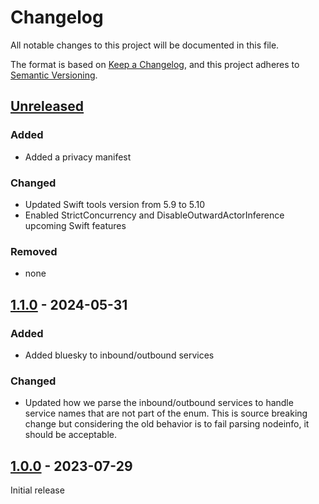 # Changelog

All notable changes to this project will be documented in this file.

The format is based on [Keep a Changelog](https://keepachangelog.com/en/1.1.0/),
and this project adheres to [Semantic Versioning](https://semver.org/spec/v2.0.0.html).

## [Unreleased]

### Added

- Added a privacy manifest

### Changed

- Updated Swift tools version from 5.9 to 5.10
- Enabled StrictConcurrency and DisableOutwardActorInference upcoming Swift features

### Removed

- none

## [1.1.0] - 2024-05-31

### Added

- Added bluesky to inbound/outbound services

### Changed

- Updated how we parse the inbound/outbound services to handle service names that are
not part of the enum. This is source breaking change but considering the old behavior is to
fail parsing nodeinfo, it should be acceptable.

## [1.0.0] - 2023-07-29

Initial release

[unreleased]: https://github.com/shadone/DiasporaNodeInfo/compare/1.1.0...HEAD
[1.1.0]: https://github.com/shadone/DiasporaNodeInfo/compare/1.0.0...1.1.0
[1.0.0]: https://github.com/shadone/DiasporaNodeInfo/releases/tag/1.0.0
